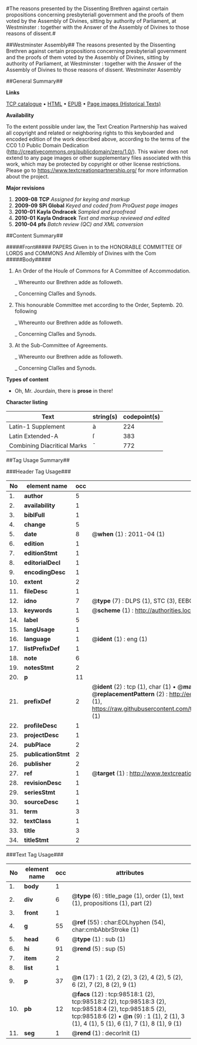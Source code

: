 #The reasons presented by the Dissenting Brethren against certain propositions concerning presbyteriall government and the proofs of them voted by the Assembly of Divines, sitting by authority of Parliament, at Westminster : together with the Answer of the Assembly of Divines to those reasons of dissent.#

##Westminster Assembly##
The reasons presented by the Dissenting Brethren against certain propositions concerning presbyteriall government and the proofs of them voted by the Assembly of Divines, sitting by authority of Parliament, at Westminster : together with the Answer of the Assembly of Divines to those reasons of dissent.
Westminster Assembly

##General Summary##

**Links**

[TCP catalogue](http://www.ota.ox.ac.uk/tcp/)  • 
[HTML](http://tei.it.ox.ac.uk/tcp/Texts-HTML/free/A70/A70969.html)  • 
[EPUB](http://tei.it.ox.ac.uk/tcp/Texts-EPUB/free/A70/A70969.epub) • 
[Page images (Historical Texts)](https://historicaltexts.jisc.ac.uk/eebo-13213815e)

**Availability**

To the extent possible under law, the Text Creation Partnership has waived all copyright and related or neighboring rights to this keyboarded and encoded edition of the work described above, according to the terms of the CC0 1.0 Public Domain Dedication (http://creativecommons.org/publicdomain/zero/1.0/). This waiver does not extend to any page images or other supplementary files associated with this work, which may be protected by copyright or other license restrictions. Please go to https://www.textcreationpartnership.org/ for more information about the project.

**Major revisions**

1. __2009-08__ __TCP__ *Assigned for keying and markup*
1. __2009-09__ __SPi Global__ *Keyed and coded from ProQuest page images*
1. __2010-01__ __Kayla Ondracek__ *Sampled and proofread*
1. __2010-01__ __Kayla Ondracek__ *Text and markup reviewed and edited*
1. __2010-04__ __pfs__ *Batch review (QC) and XML conversion*

##Content Summary##

#####Front#####
PAPERS Given in to the HONORABLE COMMITTEE OF LORDS and COMMONS And Aſſembly of Divines with the Com
#####Body#####

1. An Order of the Houſe of Commons for A Committee of Accommodation.

    _ Whereunto our Brethren adde as followeth.

    _ Concerning Claſſes and Synods.

1. This honourable Committee met according to the Order, Septemb. 20. following

    _ Whereunto our Brethren adde as followeth.

    _ Concerning Claſſes and Synods.

1. At the Sub-Committee of Agreements.

    _ Whereunto our Brethren adde as followeth.

    _ Concerning Claſſes and Synods.

**Types of content**

  * Oh, Mr. Jourdain, there is **prose** in there!

**Character listing**


|Text|string(s)|codepoint(s)|
|---|---|---|
|Latin-1 Supplement|à|224|
|Latin Extended-A|ſ|383|
|Combining             Diacritical Marks|̄|772|

##Tag Usage Summary##

###Header Tag Usage###

|No|element name|occ|attributes|
|---|---|---|---|
|1.|__author__|5||
|2.|__availability__|1||
|3.|__biblFull__|1||
|4.|__change__|5||
|5.|__date__|8| @__when__ (1) : 2011-04 (1)|
|6.|__edition__|1||
|7.|__editionStmt__|1||
|8.|__editorialDecl__|1||
|9.|__encodingDesc__|1||
|10.|__extent__|2||
|11.|__fileDesc__|1||
|12.|__idno__|7| @__type__ (7) : DLPS (1), STC (3), EEBO-CITATION (1), OCLC (1), VID (1)|
|13.|__keywords__|1| @__scheme__ (1) : http://authorities.loc.gov/ (1)|
|14.|__label__|5||
|15.|__langUsage__|1||
|16.|__language__|1| @__ident__ (1) : eng (1)|
|17.|__listPrefixDef__|1||
|18.|__note__|6||
|19.|__notesStmt__|2||
|20.|__p__|11||
|21.|__prefixDef__|2| @__ident__ (2) : tcp (1), char (1)  •  @__matchPattern__ (2) : ([0-9\-]+):([0-9IVX]+) (1), (.+) (1)  •  @__replacementPattern__ (2) : http://eebo.chadwyck.com/downloadtiff?vid=$1&page=$2 (1), https://raw.githubusercontent.com/textcreationpartnership/Texts/master/tcpchars.xml#$1 (1)|
|22.|__profileDesc__|1||
|23.|__projectDesc__|1||
|24.|__pubPlace__|2||
|25.|__publicationStmt__|2||
|26.|__publisher__|2||
|27.|__ref__|1| @__target__ (1) : http://www.textcreationpartnership.org/docs/. (1)|
|28.|__revisionDesc__|1||
|29.|__seriesStmt__|1||
|30.|__sourceDesc__|1||
|31.|__term__|3||
|32.|__textClass__|1||
|33.|__title__|3||
|34.|__titleStmt__|2||


###Text Tag Usage###

|No|element name|occ|attributes|
|---|---|---|---|
|1.|__body__|1||
|2.|__div__|6| @__type__ (6) : title_page (1), order (1), text (1), propositions (1), part (2)|
|3.|__front__|1||
|4.|__g__|55| @__ref__ (55) : char:EOLhyphen (54), char:cmbAbbrStroke (1)|
|5.|__head__|6| @__type__ (1) : sub (1)|
|6.|__hi__|91| @__rend__ (5) : sup (5)|
|7.|__item__|2||
|8.|__list__|1||
|9.|__p__|37| @__n__ (17) : 1 (2), 2 (2), 3 (2), 4 (2), 5 (2), 6 (2), 7 (2), 8 (2), 9 (1)|
|10.|__pb__|12| @__facs__ (12) : tcp:98518:1 (2), tcp:98518:2 (2), tcp:98518:3 (2), tcp:98518:4 (2), tcp:98518:5 (2), tcp:98518:6 (2)  •  @__n__ (9) : 1 (1), 2 (1), 3 (1), 4 (1), 5 (1), 6 (1), 7 (1), 8 (1), 9 (1)|
|11.|__seg__|1| @__rend__ (1) : decorInit (1)|
